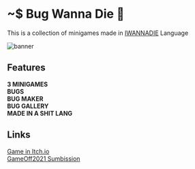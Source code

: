 # ~$ Bug Wanna Die 🐞

This is a collection of minigames made in [IWANNADIE](https://esolangs.org/wiki/IWANNADIE#) Language

![banner](https://imgur.com/nsNHubG.png)

## Features
**3 MINIGAMES** <br>
**BUGS** <br>
**BUG MAKER** <br>
**BUG GALLERY** <br>
**MADE IN A SHIT LANG** <br>

## Links
[Game in Itch.io](https://lajbel.itch.io/bug-wanna-die) <br>
[GameOff2021 Sumbission](https://itch.io/jam/game-off-2021/rate/1276302)